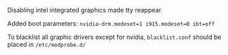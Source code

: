 Disabling intel integrated graphics made tty reappear.

Added boot parameters: `nvidia-drm.modeset=1 i915.modeset=0 ibt=off`

To blacklist all graphic drivers except for nvidia, `blacklist.conf` should be placed in `/etc/modprobe.d/`

